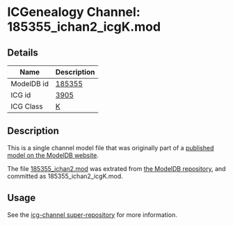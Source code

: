 # ICGenealogy Channel: 185355\_ichan2\_icgK.mod

## Details

Name | Description
---- | -----------
ModelDB id | [185355](http://senselab.med.yale.edu/ModelDB/ShowModel.cshtml?model=185355)
ICG id | [3905](http://icg.neurotheory.ox.ac.uk/channels/1/3905)
ICG Class | [K](http://icg.neurotheory.ox.ac.uk/channels/1)

## Description

This is a single channel model file that was originally part of a [published model on the ModelDB website](http://senselab.med.yale.edu/mModelDB/ShowModel.cshtml?model=185355).

The file [185355\_ichan2.mod](185355_ichan2_icgK.mod) was extrated from [the ModelDB repository](http://senselab.med.yale.edu/ModelDB/ShowModel.cshtml?model=185355), and committed as 185355\_ichan2\_icgK.mod.

## Usage

See the [icg-channel super-repository](https://github.com/icgenealogy/icg-channels) for more information.